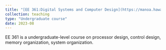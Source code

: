 ```yaml
---
title: "[EE 361:Digital Systems and Computer Design](https://manoa.hawaii.edu/catalog/courses/ee-361-digital-systems-and-computer-design-3/)"
collection: teaching
type: "Undergraduate course"
date: 2023-08
---
```


EE 361 is a undergraduate-level course on processor design, control design, memory organization, system organization.


